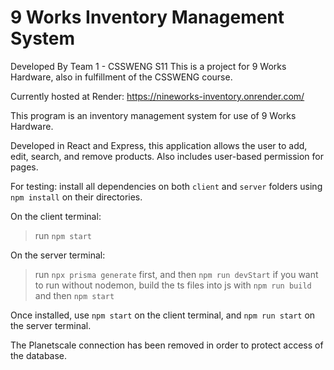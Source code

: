 # 9 Works Inventory Management System

Developed By Team 1 - CSSWENG S11
This is a project for 9 Works Hardware, also in fulfillment of the CSSWENG course.

Currently hosted at Render: https://nineworks-inventory.onrender.com/

This program is an inventory management system for use of 9 Works Hardware.

Developed in React and Express, this application allows the user to add, edit, search, and remove products.
Also includes user-based permission for pages.

For testing:
install all dependencies on both `client` and `server` folders using ``npm install`` on their directories.

On the client terminal:
> run `npm start`

On the server terminal:
> run `npx prisma generate` first, and then `npm run devStart`
> if you want to run without nodemon, build the ts files into js with `npm run build` and then `npm start`

Once installed, use `npm start` on the client terminal, and `npm run start` on the server terminal.

The Planetscale connection has been removed in order to protect access of the database.
